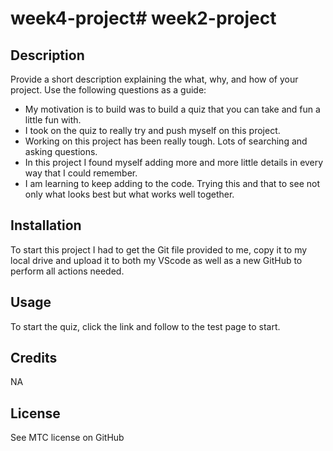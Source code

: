 # week4-project# week2-project

## Description

Provide a short description explaining the what, why, and how of your project. Use the following questions as a guide:

- My motivation is to build was to build a quiz that you can take and fun a little fun with.
- I took on the quiz to really try and push myself on this project.
- Working on this project has been really tough. Lots of searching and asking questions.
- In this project I found myself adding more and more little details in every way that I could remember. 
- I am learning to keep adding to the code. Trying this and that to see not only what looks best but what works well together. 


## Installation

To start this project I had to get the Git file provided to me, copy it to my local drive and upload it to both my VScode as well as a new GitHub to perform all actions needed.

## Usage
To start the quiz, click the link and follow to the test page to start. 


## Credits

NA

## License

See MTC license on GitHub



